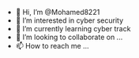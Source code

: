 - 👋 Hi, I’m @Mohamed8221
- 👀 I’m interested in cyber security
- 🌱 I’m currently learning cyber track
- 💞️ I’m looking to collaborate on ... 
- 📫 How to reach me ...

<!---
Mohamed8221/Mohamed8221 is a ✨ special ✨ repository because its `README.md` (this file) appears on your GitHub profile.
You can click the Preview link to take a look at your changes.
--->

